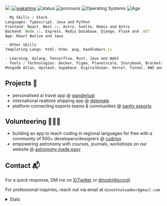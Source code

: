 ![](https://komarev.com/ghpvc/?username=dinxsh) [![wakatime](https://wakatime.com/badge/user/018cddd8-b17b-4e5f-a792-bed4da250ea7.svg)](https://wakatime.com/@018cddd8-b17b-4e5f-a792-bed4da250ea7)
![status](https://img.shields.io/badge/Status-Sleep_Deprieved-c70000) ![pronouns](https://img.shields.io/badge/Pronouns-He/Him-8A2BE2) ![Operating Systems](https://img.shields.io/badge/OS-macOS_Windows_Linux-253469) ![Age](https://img.shields.io/badge/3_May_2005-c70000)


```Javascript
- My Skills / Stack
Languages: Typescript, Java and Python
Frontend: React, Next.js, Astro, Svelte, Remix and Astro
Backend: Node.js, Express, Redis Database, Django, Flask and .NET
App: React Native and Java

- Other Skills
Templating Langs: html, htmx, pug, handlebars.js

- Learning: Golang, Tensorflow, Rust, Java and Web3
- Tools / Technologies: Docker, Figma, Planetscale, Storybook, Brackets,
Mongodb Atlas, Upstash, Supabase, DigitalOcean, Vercel, Tunnel, AWS and Firebase
```

## Projects 🎯
- personalised ai travel app @ [wanderlust](https://mywanderlust.app)
- international realtime shipping app @ [delemate](https://delemate.com)
- platform connecting esports teams & communities @ [sanity esports](https://sanityesports.live)

## Volunteering 🙋🏽‍♂️
- building an app to teach coding in regional languages for free with a community of 500+ developers/designers @ [codrion](https://x.com/dineshcodes)
- empowering astronomy with courses, journals, workshops on our website @ [astronomy made easy](https://astronomymadeeasy.vercel.app)

## Contact 📬

For a quick response, DM me on [X/Twitter](https://x.com/dineshcodes) or [dinxsh(discord)](https://discord.com/users/989106479699210310)

For professional inquiries, reach out via email at ``dineshtalwadker@gmail.com``


<details>
  <summary>Stats</summary> <br>
  
  ![Dinesh's GitHub stats](https://github-readme-stats-dinxsh.vercel.app/api?username=dinxsh&show_icons=true&theme=radical) 

  <!--START_SECTION:waka-->

```rust
Total Time: 89 hrs 18 mins

JavaScript   68 hrs 47 mins  >>>>>>>>>>>>>>>>>>>------   77.03 %
Astro        11 hrs 25 mins  >>>----------------------   12.79 %
JSON         5 hrs 5 mins    >------------------------   05.71 %
TypeScript   1 hr 53 mins    >------------------------   02.11 %
Markdown     1 hr 9 mins     -------------------------   01.29 %
Python       24 mins         -------------------------   00.46 %
XML          14 mins         -------------------------   00.27 %
C++          9 mins          -------------------------   00.17 %
Other        6 mins          -------------------------   00.12 %
```

<!--END_SECTION:waka-->
</details>
